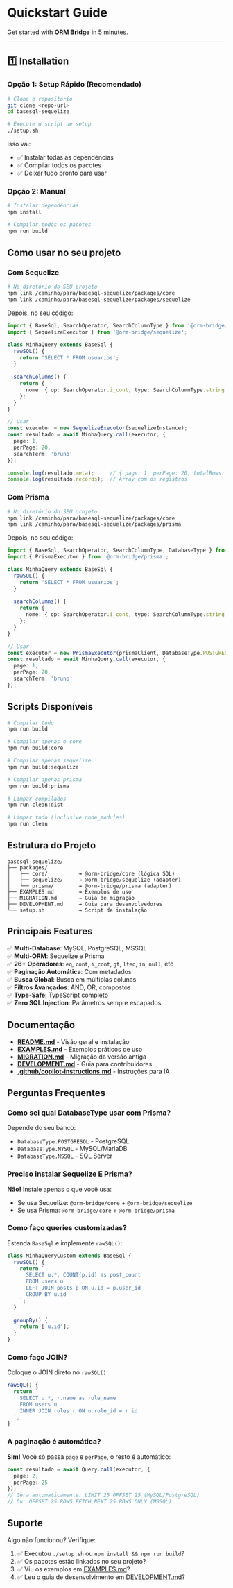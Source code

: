 # Quickstart Guide

Get started with **ORM Bridge** in 5 minutes.

---

## 1️⃣ Installation

### Opção 1: Setup Rápido (Recomendado)

```bash
# Clone o repositório
git clone <repo-url>
cd basesql-sequelize

# Execute o script de setup
./setup.sh
```

Isso vai:
- ✅ Instalar todas as dependências
- ✅ Compilar todos os pacotes
- ✅ Deixar tudo pronto para usar

### Opção 2: Manual

```bash
# Instalar dependências
npm install

# Compilar todos os pacotes
npm run build
```

## Como usar no seu projeto

### Com Sequelize

```bash
# No diretório do SEU projeto
npm link /caminho/para/basesql-sequelize/packages/core
npm link /caminho/para/basesql-sequelize/packages/sequelize
```

Depois, no seu código:

```typescript
import { BaseSql, SearchOperator, SearchColumnType } from '@orm-bridge/core';
import { SequelizeExecutor } from '@orm-bridge/sequelize';

class MinhaQuery extends BaseSql {
  rawSQL() {
    return 'SELECT * FROM usuarios';
  }
  
  searchColumns() {
    return {
      nome: { op: SearchOperator.i_cont, type: SearchColumnType.string }
    };
  }
}

// Usar
const executor = new SequelizeExecutor(sequelizeInstance);
const resultado = await MinhaQuery.call(executor, {
  page: 1,
  perPage: 20,
  searchTerm: 'bruno'
});

console.log(resultado.meta);     // { page: 1, perPage: 20, totalRows: 50, totalPages: 3 }
console.log(resultado.records);  // Array com os registros
```

### Com Prisma

```bash
# No diretório do SEU projeto
npm link /caminho/para/basesql-sequelize/packages/core
npm link /caminho/para/basesql-sequelize/packages/prisma
```

Depois, no seu código:

```typescript
import { BaseSql, SearchOperator, SearchColumnType, DatabaseType } from '@orm-bridge/core';
import { PrismaExecutor } from '@orm-bridge/prisma';

class MinhaQuery extends BaseSql {
  rawSQL() {
    return 'SELECT * FROM usuarios';
  }
  
  searchColumns() {
    return {
      nome: { op: SearchOperator.i_cont, type: SearchColumnType.string }
    };
  }
}

// Usar
const executor = new PrismaExecutor(prismaClient, DatabaseType.POSTGRESQL);
const resultado = await MinhaQuery.call(executor, {
  page: 1,
  perPage: 20,
  searchTerm: 'bruno'
});
```

## Scripts Disponíveis

```bash
# Compilar tudo
npm run build

# Compilar apenas o core
npm run build:core

# Compilar apenas sequelize
npm run build:sequelize

# Compilar apenas prisma
npm run build:prisma

# Limpar compilados
npm run clean:dist

# Limpar tudo (inclusive node_modules)
npm run clean
```

## Estrutura do Projeto

```
basesql-sequelize/
├── packages/
│   ├── core/          → @orm-bridge/core (lógica SQL)
│   ├── sequelize/     → @orm-bridge/sequelize (adapter)
│   └── prisma/        → @orm-bridge/prisma (adapter)
├── EXAMPLES.md        → Exemplos de uso
├── MIGRATION.md       → Guia de migração
├── DEVELOPMENT.md     → Guia para desenvolvedores
└── setup.sh           → Script de instalação
```

## Principais Features

✅ **Multi-Database**: MySQL, PostgreSQL, MSSQL  
✅ **Multi-ORM**: Sequelize e Prisma  
✅ **26+ Operadores**: `eq`, `cont`, `i_cont`, `gt`, `lteq`, `in`, `null`, etc  
✅ **Paginação Automática**: Com metadados  
✅ **Busca Global**: Busca em múltiplas colunas  
✅ **Filtros Avançados**: AND, OR, compostos  
✅ **Type-Safe**: TypeScript completo  
✅ **Zero SQL Injection**: Parâmetros sempre escapados  

## Documentação

- **[README.md](README.md)** - Visão geral e instalação
- **[EXAMPLES.md](EXAMPLES.md)** - Exemplos práticos de uso
- **[MIGRATION.md](MIGRATION.md)** - Migração da versão antiga
- **[DEVELOPMENT.md](DEVELOPMENT.md)** - Guia para contribuidores
- **[.github/copilot-instructions.md](.github/copilot-instructions.md)** - Instruções para IA

## Perguntas Frequentes

### Como sei qual DatabaseType usar com Prisma?

Depende do seu banco:
- `DatabaseType.POSTGRESQL` - PostgreSQL
- `DatabaseType.MYSQL` - MySQL/MariaDB
- `DatabaseType.MSSQL` - SQL Server

### Preciso instalar Sequelize E Prisma?

**Não!** Instale apenas o que você usa:
- Se usa Sequelize: `@orm-bridge/core` + `@orm-bridge/sequelize`
- Se usa Prisma: `@orm-bridge/core` + `@orm-bridge/prisma`

### Como faço queries customizadas?

Estenda `BaseSql` e implemente `rawSQL()`:

```typescript
class MinhaQueryCustom extends BaseSql {
  rawSQL() {
    return `
      SELECT u.*, COUNT(p.id) as post_count
      FROM users u
      LEFT JOIN posts p ON u.id = p.user_id
      GROUP BY u.id
    `;
  }
  
  groupBy() {
    return ['u.id'];
  }
}
```

### Como faço JOIN?

Coloque o JOIN direto no `rawSQL()`:

```typescript
rawSQL() {
  return `
    SELECT u.*, r.name as role_name
    FROM users u
    INNER JOIN roles r ON u.role_id = r.id
  `;
}
```

### A paginação é automática?

**Sim!** Você só passa `page` e `perPage`, o resto é automático:

```typescript
const resultado = await Query.call(executor, {
  page: 2,
  perPage: 25
});
// Gera automaticamente: LIMIT 25 OFFSET 25 (MySQL/PostgreSQL)
// Ou: OFFSET 25 ROWS FETCH NEXT 25 ROWS ONLY (MSSQL)
```

## Suporte

Algo não funcionou? Verifique:
1. ✅ Executou `./setup.sh` ou `npm install && npm run build`?
2. ✅ Os pacotes estão linkados no seu projeto?
3. ✅ Viu os exemplos em [EXAMPLES.md](EXAMPLES.md)?
4. ✅ Leu o guia de desenvolvimento em [DEVELOPMENT.md](DEVELOPMENT.md)?
